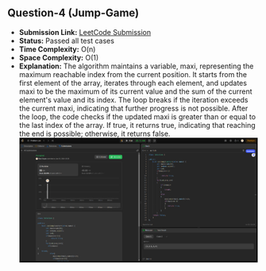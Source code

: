 
## Question-4 (Jump-Game)

- **Submission Link:** [LeetCode Submission](https://leetcode.com/problems/jump-game/submissions/1141328105)
- **Status:** Passed all test cases
- **Time Complexity:** O(n)
- **Space Complexity:** O(1)
- **Explanation:** The algorithm maintains a variable, maxi, representing the maximum reachable index from the current position. It starts from the first element of the array, iterates through each element, and updates maxi to be the maximum of its current value and the sum of the current element's value and its index. The loop breaks if the iteration exceeds the current maxi, indicating that further progress is not possible. After the loop, the code checks if the updated maxi is greater than or equal to the last index of the array. If true, it returns true, indicating that reaching the end is possible; otherwise, it returns false.
  ![Submission Photo](./image.png)